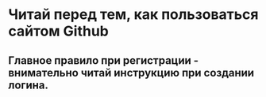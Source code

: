# Читай перед тем, как пользоваться сайтом Github

## Главное правило при регистрации - внимательно читай инструкцию при создании логина. 